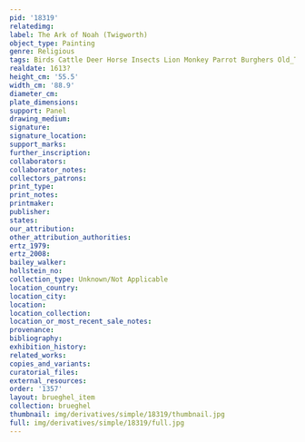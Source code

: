 ```yaml
---
pid: '18319'
relatedimg: 
label: The Ark of Noah (Twigworth)
object_type: Painting
genre: Religious
tags: Birds Cattle Deer Horse Insects Lion Monkey Parrot Burghers Old_Testament Paradise
realdate: 1613?
height_cm: '55.5'
width_cm: '88.9'
diameter_cm: 
plate_dimensions: 
support: Panel
drawing_medium: 
signature: 
signature_location: 
support_marks: 
further_inscription: 
collaborators: 
collaborator_notes: 
collectors_patrons: 
print_type: 
print_notes: 
printmaker: 
publisher: 
states: 
our_attribution: 
other_attribution_authorities: 
ertz_1979: 
ertz_2008: 
bailey_walker: 
hollstein_no: 
collection_type: Unknown/Not Applicable
location_country: 
location_city: 
location: 
location_collection: 
location_or_most_recent_sale_notes: 
provenance: 
bibliography: 
exhibition_history: 
related_works: 
copies_and_variants: 
curatorial_files: 
external_resources: 
order: '1357'
layout: brueghel_item
collection: brueghel
thumbnail: img/derivatives/simple/18319/thumbnail.jpg
full: img/derivatives/simple/18319/full.jpg
---
```

